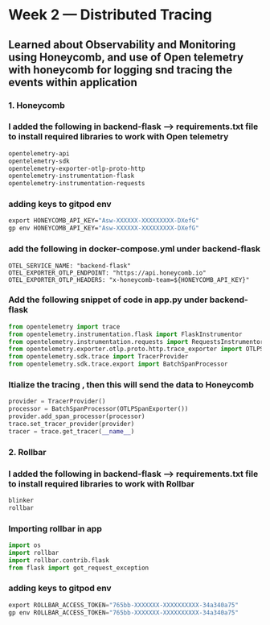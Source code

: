 # Week 2 — Distributed Tracing


## Learned about Observability and Monitoring using Honeycomb, and use of Open telemetry with honeycomb for logging snd tracing the events within application

### 1. Honeycomb
### I added the following in backend-flask --> requirements.txt file to install required libraries to work with Open telemetry
```dockerfile
opentelemetry-api 
opentelemetry-sdk 
opentelemetry-exporter-otlp-proto-http 
opentelemetry-instrumentation-flask 
opentelemetry-instrumentation-requests
```

### adding keys to gitpod env
```dockerfile
export HONEYCOMB_API_KEY="Asw-XXXXXX-XXXXXXXXX-DXefG"
gp env HONEYCOMB_API_KEY="Asw-XXXXXX-XXXXXXXXX-DXefG"
```
### add the following in docker-compose.yml under backend-flask
```dockercompose
OTEL_SERVICE_NAME: "backend-flask"
OTEL_EXPORTER_OTLP_ENDPOINT: "https://api.honeycomb.io"
OTEL_EXPORTER_OTLP_HEADERS: "x-honeycomb-team=${HONEYCOMB_API_KEY}"
```

### Add the following snippet of code in app.py under backend-flask
```python
from opentelemetry import trace
from opentelemetry.instrumentation.flask import FlaskInstrumentor
from opentelemetry.instrumentation.requests import RequestsInstrumentor
from opentelemetry.exporter.otlp.proto.http.trace_exporter import OTLPSpanExporter
from opentelemetry.sdk.trace import TracerProvider
from opentelemetry.sdk.trace.export import BatchSpanProcessor
```

### Itialize the tracing , then this will send the data to Honeycomb
```python
provider = TracerProvider()
processor = BatchSpanProcessor(OTLPSpanExporter())
provider.add_span_processor(processor)
trace.set_tracer_provider(provider)
tracer = trace.get_tracer(__name__)
```

### 2. Rollbar
### I added the following in backend-flask --> requirements.txt file to install required libraries to work with Rollbar
```python
blinker
rollbar
```

### Importing rollbar in app
```python
import os
import rollbar
import rollbar.contrib.flask
from flask import got_request_exception 
```
### adding keys to gitpod env
```python
export ROLLBAR_ACCESS_TOKEN="765bb-XXXXXXX-XXXXXXXXXX-34a340a75"
gp env ROLLBAR_ACCESS_TOKEN="765bb-XXXXXXX-XXXXXXXXXX-34a340a75"
```
